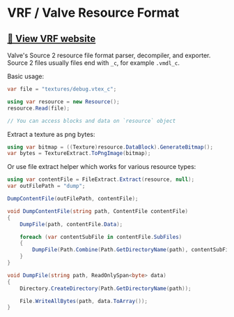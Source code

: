 # VRF / Valve Resource Format
## [🔗 View VRF website](https://valveresourceformat.github.io)

Valve's Source 2 resource file format parser, decompiler, and exporter.
Source 2 files usually files end with `_c`, for example `.vmdl_c`.

Basic usage:

```csharp
var file = "textures/debug.vtex_c";

using var resource = new Resource();
resource.Read(file);

// You can access blocks and data on `resource` object
```

Extract a texture as png bytes:

```csharp
using var bitmap = ((Texture)resource.DataBlock).GenerateBitmap();
var bytes = TextureExtract.ToPngImage(bitmap);
```


Or use file extract helper which works for various resource types:

```csharp
using var contentFile = FileExtract.Extract(resource, null);
var outFilePath = "dump";

DumpContentFile(outFilePath, contentFile);

void DumpContentFile(string path, ContentFile contentFile)
{
    DumpFile(path, contentFile.Data);

    foreach (var contentSubFile in contentFile.SubFiles)
    {
        DumpFile(Path.Combine(Path.GetDirectoryName(path), contentSubFile.FileName), contentSubFile.Extract.Invoke());
    }
}

void DumpFile(string path, ReadOnlySpan<byte> data)
{
    Directory.CreateDirectory(Path.GetDirectoryName(path));

    File.WriteAllBytes(path, data.ToArray());
}
```
